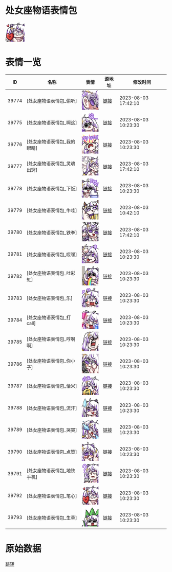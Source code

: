 # 处女座物语表情包

<img src="./cover.png" height="60" alt="cover" />

# 表情一览

|ID|名称|表情|源地址|修改时间|
|----|----|----|----|----|
|39774|[处女座物语表情包_偷听]|<img src="./pic/039774_%5B处女座物语表情包_偷听%5D.png" height="60" alt="偷听"/>|[链接](https://i0.hdslb.com/bfs/garb/14dbd0eb3dffe7f161310aaddd930e16ebe92f81.png)|2023-08-03 17:42:10|
|39775|[处女座物语表情包_啊这]|<img src="./pic/039775_%5B处女座物语表情包_啊这%5D.png" height="60" alt="啊这"/>|[链接](https://i0.hdslb.com/bfs/garb/66dcbfda9de2d939c27b734321f6755d70e0fa0c.png)|2023-08-03 10:23:30|
|39776|[处女座物语表情包_我的眼睛]|<img src="./pic/039776_%5B处女座物语表情包_我的眼睛%5D.png" height="60" alt="我的眼睛"/>|[链接](https://i0.hdslb.com/bfs/garb/a78c88a841284c172ada754e145bae3433d13e6b.png)|2023-08-03 10:23:30|
|39777|[处女座物语表情包_灵魂出窍]|<img src="./pic/039777_%5B处女座物语表情包_灵魂出窍%5D.png" height="60" alt="灵魂出窍"/>|[链接](https://i0.hdslb.com/bfs/garb/54e0da48ef9e74f79fb7fda313b8f89719a25dff.png)|2023-08-03 17:42:10|
|39778|[处女座物语表情包_下饭]|<img src="./pic/039778_%5B处女座物语表情包_下饭%5D.png" height="60" alt="下饭"/>|[链接](https://i0.hdslb.com/bfs/garb/65cb5857c558cbcab1b197c099d3616eeba65dcb.png)|2023-08-03 10:23:30|
|39779|[处女座物语表情包_牛哇]|<img src="./pic/039779_%5B处女座物语表情包_牛哇%5D.png" height="60" alt="牛哇"/>|[链接](https://i0.hdslb.com/bfs/garb/404592ed49f693b72f012c049db698b78f39eb1c.png)|2023-08-03 10:42:10|
|39780|[处女座物语表情包_铁拳]|<img src="./pic/039780_%5B处女座物语表情包_铁拳%5D.png" height="60" alt="铁拳"/>|[链接](https://i0.hdslb.com/bfs/garb/9ed29b752504e07a1e09a927e561f8af931dd43a.png)|2023-08-03 17:42:10|
|39781|[处女座物语表情包_哎嘿]|<img src="./pic/039781_%5B处女座物语表情包_哎嘿%5D.png" height="60" alt="哎嘿"/>|[链接](https://i0.hdslb.com/bfs/garb/5a9d895e6d3a49010be759306140c6d537e3bb8a.png)|2023-08-03 10:23:30|
|39782|[处女座物语表情包_吐彩虹]|<img src="./pic/039782_%5B处女座物语表情包_吐彩虹%5D.png" height="60" alt="吐彩虹"/>|[链接](https://i0.hdslb.com/bfs/garb/114f42e5e5a5466da1d75dee78990f38f64831ce.png)|2023-08-03 10:23:30|
|39783|[处女座物语表情包_乐]|<img src="./pic/039783_%5B处女座物语表情包_乐%5D.png" height="60" alt="乐"/>|[链接](https://i0.hdslb.com/bfs/garb/22ce2d07b519c1f15bb1a4b1c66f77e8c312f0ff.png)|2023-08-03 10:23:30|
|39784|[处女座物语表情包_打call]|<img src="./pic/039784_%5B处女座物语表情包_打call%5D.png" height="60" alt="打call"/>|[链接](https://i0.hdslb.com/bfs/garb/57bd659dac83ebbf1e545b0c8dd370f9f444b6e3.png)|2023-08-03 10:23:30|
|39785|[处女座物语表情包_哼啊啊]|<img src="./pic/039785_%5B处女座物语表情包_哼啊啊%5D.png" height="60" alt="哼啊啊"/>|[链接](https://i0.hdslb.com/bfs/garb/f3b99fc7880376379cd6c0084910762d379b7678.png)|2023-08-03 10:23:30|
|39786|[处女座物语表情包_你小子]|<img src="./pic/039786_%5B处女座物语表情包_你小子%5D.png" height="60" alt="你小子"/>|[链接](https://i0.hdslb.com/bfs/garb/5d806130a2564587ab268c3dce1ce8d5cbeefcd3.png)|2023-08-03 10:23:30|
|39787|[处女座物语表情包_恰米]|<img src="./pic/039787_%5B处女座物语表情包_恰米%5D.png" height="60" alt="恰米"/>|[链接](https://i0.hdslb.com/bfs/garb/8316b98188159004b27c68d4447e824e7bd7b865.png)|2023-08-03 10:23:30|
|39788|[处女座物语表情包_流汗]|<img src="./pic/039788_%5B处女座物语表情包_流汗%5D.png" height="60" alt="流汗"/>|[链接](https://i0.hdslb.com/bfs/garb/10f0d8b88cc62b6d691b25c4fd71a952d821e66a.png)|2023-08-03 10:23:30|
|39789|[处女座物语表情包_哭哭]|<img src="./pic/039789_%5B处女座物语表情包_哭哭%5D.png" height="60" alt="哭哭"/>|[链接](https://i0.hdslb.com/bfs/garb/498117f1f4dd21b746c0b739fe0ba7d7d8a74960.png)|2023-08-03 10:23:30|
|39790|[处女座物语表情包_点赞]|<img src="./pic/039790_%5B处女座物语表情包_点赞%5D.png" height="60" alt="点赞"/>|[链接](https://i0.hdslb.com/bfs/garb/bf4f1d4f3396e8f721b813fab29314cd52152377.png)|2023-08-03 10:23:30|
|39791|[处女座物语表情包_地铁手机]|<img src="./pic/039791_%5B处女座物语表情包_地铁手机%5D.png" height="60" alt="地铁手机"/>|[链接](https://i0.hdslb.com/bfs/garb/02c80065f10298305fe74a3a1cde91456630cd72.png)|2023-08-03 10:23:30|
|39792|[处女座物语表情包_笔心]|<img src="./pic/039792_%5B处女座物语表情包_笔心%5D.png" height="60" alt="笔心"/>|[链接](https://i0.hdslb.com/bfs/garb/d9b5ae9eca802f1d97095d8fb14c82cbe7e685be.png)|2023-08-03 10:23:30|
|39793|[处女座物语表情包_生草]|<img src="./pic/039793_%5B处女座物语表情包_生草%5D.png" height="60" alt="生草"/>|[链接](https://i0.hdslb.com/bfs/garb/29f1c074d1126eba8f5df51abb36d6295b8c084c.png)|2023-08-03 10:23:30|

# 原始数据

[跳转](./raw.json)

